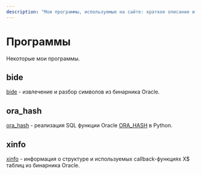 ```yaml
---
description: "Мои программы, используемые на сайте: краткое описание и ссылки на исходный код"
---
```


# Программы

Некоторые мои программы.

## bide

[bide](https://github.com/mvelikikh/bide) - извлечение и разбор символов из бинарника Oracle.

## ora\_hash

[ora\_hash](https://github.com/mvelikikh/oracle/blob/master/tools/ora_hash.py) - реализация SQL функции Oracle [ORA\_HASH](https://docs.oracle.com/en/database/oracle/oracle-database/19/sqlrf/ORA_HASH.html) в Python.

## xinfo

[xinfo](https://github.com/mvelikikh/oracle/tree/master/tools/xinfo) - информация о структуре и используемых callback-функциях X$ таблиц из бинарника Oracle.
